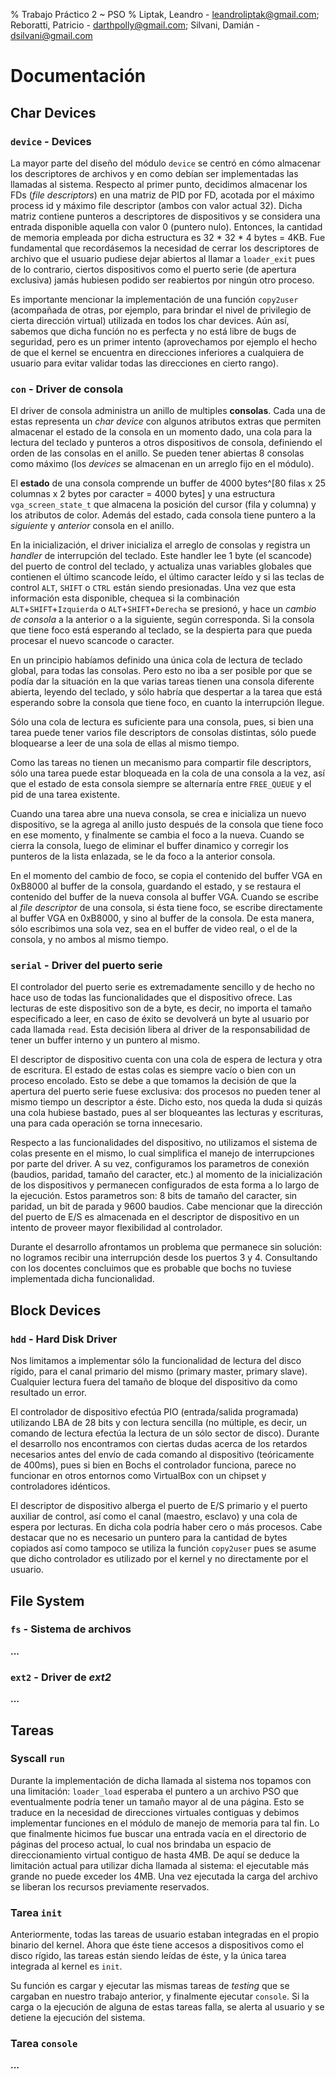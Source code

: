 % Trabajo Práctico 2 ~ PSO
% Liptak, Leandro - leandroliptak@gmail.com; Reboratti, Patricio - darthpolly@gmail.com; Silvani, Damián - dsilvani@gmail.com

Documentación
=============

Char Devices
------------

### `device` - Devices

La mayor parte del diseño del módulo `device` se centró en cómo almacenar los
descriptores de archivos y en como debían ser implementadas las llamadas al
sistema. Respecto al primer punto, decidimos almacenar los FDs (*file
descriptors*) en una matriz de PID por FD, acotada por el máximo process id y
máximo file descriptor (ambos con valor actual 32). Dicha matriz contiene
punteros a descriptores de dispositivos y se considera una entrada disponible
aquella con valor 0 (puntero nulo). Entonces, la cantidad de memoria empleada
por dicha estructura es 32 * 32 * 4 bytes = 4KB. Fue fundamental que
recordásemos la necesidad de cerrar los descriptores de archivo que el usuario
pudiese dejar abiertos al llamar a `loader_exit` pues de lo contrario, ciertos
dispositivos como el puerto serie (de apertura exclusiva) jamás hubiesen podido
ser reabiertos por ningún otro proceso.

Es importante mencionar la implementación de una función `copy2user`
(acompañada de otras, por ejemplo, para brindar el nivel de privilegio de
cierta dirección virtual) utilizada en todos los char devices. Aún así, sabemos
que dicha función no es perfecta y no está libre de bugs de seguridad, pero es
un primer intento (aprovechamos por ejemplo el hecho de que el kernel se
encuentra en direcciones inferiores a cualquiera de usuario para evitar validar
todas las direcciones en cierto rango).

### `con` - Driver de consola

El driver de consola administra un anillo de multiples **consolas**. Cada una de
estas representa un *char device* con algunos atributos extras que permiten
almacenar el estado de la consola en un momento dado, una cola para la lectura
del teclado y punteros a otros dispositivos de consola, definiendo el orden de
las consolas en el anillo. Se pueden tener abiertas 8 consolas como máximo (los
*devices* se almacenan en un arreglo fijo en el módulo).

El **estado** de una consola comprende un buffer de 4000 bytes^[80 filas x 25
columnas x 2 bytes por caracter = 4000 bytes] y una estructura
`vga_screen_state_t` que almacena la posición del cursor (fila y columna) y los
atributos de color. Además del estado, cada consola tiene puntero a la
*siguiente* y *anterior* consola en el anillo.

En la inicialización, el driver inicializa el arreglo de consolas y registra un
*handler* de interrupción del teclado. Este handler lee 1 byte (el scancode) del
puerto de control del teclado, y actualiza unas variables globales que contienen
el último scancode leído, el último caracter leído y si las teclas de control
`ALT`, `SHIFT` o `CTRL` están siendo presionadas. Una vez que esta información
esta disponible, chequea si la combinación `ALT`+`SHIFT`+`Izquierda` o
`ALT`+`SHIFT`+`Derecha` se presionó, y hace un *cambio de consola* a la anterior
o a la siguiente, según corresponda. Si la consola que tiene foco está esperando
al teclado, se la despierta para que pueda procesar el nuevo scancode o
caracter.

En un principio habíamos definido una única cola de lectura de teclado global,
para todas las consolas. Pero esto no iba a ser posible por que se podía dar la
situación en la que varias tareas tienen una consola diferente abierta, leyendo
del teclado, y sólo habría que despertar a la tarea que está esperando sobre la
consola que tiene foco, en cuanto la interrupción llegue.

Sólo una cola de lectura es suficiente para una consola, pues, si bien una
tarea puede tener varios file descriptors de consolas distintas, sólo puede
bloquearse a leer de una sola de ellas al mismo tiempo.

Como las tareas no tienen un mecanismo para compartir file descriptors, sólo
una tarea puede estar bloqueada en la cola de una consola a la vez, así que el
estado de esta consola siempre se alternaría entre `FREE_QUEUE` y el pid de una
tarea existente.

Cuando una tarea abre una nueva consola, se crea e inicializa un nuevo
dispositivo, se la agrega al anillo justo después de la consola que tiene foco
en ese momento, y finalmente se cambia el foco a la nueva. Cuando se cierra la
consola, luego de eliminar el buffer dinamico y corregir los punteros de la
lista enlazada, se le da foco a la anterior consola.

En el momento del cambio de foco, se copia el contenido del buffer VGA en
0xB8000 al buffer de la consola, guardando el estado, y se restaura el
contenido del buffer de la nueva consola al buffer VGA. Cuando se escribe al
*file descriptor* de una consola, si ésta tiene foco, se escribe directamente
al buffer VGA en 0xB8000, y sino al buffer de la consola. De esta manera, sólo
escribimos una sola vez, sea en el buffer de video real, o el de la consola, y
no ambos al mismo tiempo.

### `serial` - Driver del puerto serie

El controlador del puerto serie es extremadamente sencillo y de hecho no hace
uso de todas las funcionalidades que el dispositivo ofrece. Las lecturas de
este dispositivo son de a byte, es decir, no importa el tamaño especificado a
leer, en caso de éxito se devolverá un byte al usuario por cada llamada `read`.
Esta decisión libera al driver de la responsabilidad de tener un buffer interno
y un puntero al mismo.

El descriptor de dispositivo cuenta con una cola de espera de lectura y otra de
escritura. El estado de estas colas es siempre vacío o bien con un proceso
encolado. Esto se debe a que tomamos la decisión de que la apertura del puerto
serie fuese exclusiva: dos procesos no pueden tener al mismo tiempo un
descriptor a éste. Dicho esto, nos queda la duda si quizás una cola hubiese
bastado, pues al ser bloqueantes las lecturas y escrituras, una para cada
operación se torna innecesario.

Respecto a las funcionalidades del dispositivo, no utilizamos el sistema de
colas presente en el mismo, lo cual simplifica el manejo de interrupciones por
parte del driver. A su vez, configuramos los parametros de conexión (baudios,
paridad, tamaño del caracter, etc.) al momento de la inicialización de los
dispositivos y permanecen configurados de esta forma a lo largo de la
ejecución. Estos parametros son: 8 bits de tamaño del caracter, sin paridad, un
bit de parada y 9600 baudios. Cabe mencionar que la dirección del puerto de E/S
es almacenada en el descriptor de dispositivo en un intento de proveer mayor
flexibilidad al controlador.

Durante el desarrollo afrontamos un problema que permanece sin solución: no
logramos recibir una interrupción desde los puertos 3 y 4. Consultando con los
docentes concluimos que es probable que bochs no tuviese implementada dicha
funcionalidad.

Block Devices
-------------

### `hdd` - Hard Disk Driver

Nos limitamos a implementar sólo la funcionalidad de lectura del disco rígido,
para el canal primario del mismo (primary master, primary slave). Cualquier
lectura fuera del tamaño de bloque del dispositivo da como resultado un error.

El controlador de dispositivo efectúa PIO (entrada/salida programada)
utilizando LBA de 28 bits y con lectura sencilla (no múltiple, es decir, un
comando de lectura efectúa la lectura de un sólo sector de disco). Durante el
desarrollo nos encontramos con ciertas dudas acerca de los retardos necesarios
antes del envío de cada comando al dispositivo (teóricamente de 400ms), pues si
bien en Bochs el controlador funciona, parece no funcionar en otros entornos
como VirtualBox con un chipset y controladores idénticos.

El descriptor de dispositivo alberga el puerto de E/S primario y el puerto
auxiliar de control, así como el canal (maestro, esclavo) y una cola de espera
por lecturas. En dicha cola podría haber cero o más procesos. Cabe destacar que
no es necesario un puntero para la cantidad de bytes copiados así como tampoco
se utiliza la función `copy2user` pues se asume que dicho controlador es
utilizado por el kernel y no directamente por el usuario.

File System
-----------

### `fs` - Sistema de archivos

**...**

### `ext2` - Driver de *ext2*

**...**

Tareas
------

### Syscall `run`

Durante la implementación de dicha llamada al sistema nos topamos con una
limitación: `loader_load` esperaba el puntero a un archivo PSO que
eventualmente podría tener un tamaño mayor al de una página. Esto se traduce en
la necesidad de direcciones virtuales contiguas y debimos implementar funciones
en el módulo de manejo de memoria para tal fin. Lo que finalmente hicimos fue
buscar una entrada vacía en el directorio de páginas del proceso actual, lo
cual nos brindaba un espacio de direccionamiento virtual contiguo de hasta 4MB.
De aquí se deduce la limitación actual para utilizar dicha llamada al sistema:
el ejecutable más grande no puede exceder los 4MB. Una vez ejecutada la carga
del archivo se liberan los recursos previamente reservados.

### Tarea `init`

Anteriormente, todas las tareas de usuario estaban integradas en el propio
binario del kernel. Ahora que éste tiene accesos a dispositivos como el disco
rígido, las tareas están siendo leídas de éste, y la única tarea integrada al
kernel es `init`.

Su función es cargar y ejecutar las mismas tareas de *testing* que se cargaban
en nuestro trabajo anterior, y finalmente ejecutar `console`. Si la carga o la
ejecución de alguna de estas tareas falla, se alerta al usuario y se detiene la
ejecución del sistema.

### Tarea `console`

**...**
